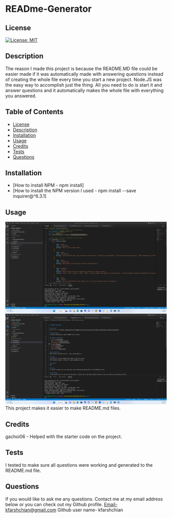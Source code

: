 

  # READme-Generator

  ## License
  [![License: MIT](https://img.shields.io/badge/License-MIT-yellow.svg)](https://opensource.org/licenses/MIT)

  ## Description
  The reason I made this project is because the README.MD file could be easier made if it was automatically made with answering questions instead of creating the whole file every time you start a new project. Node.JS was the easy way to accomplish just the thing. All you need to do is start it and answer questions and it automatically makes the whole file with everything you answered. 

  ## Table of Contents
  - [License](#License)
  - [Description](#Description)
  - [Installation](#installation)
  - [Usage](#Usage)
  - [Credits](#credits)
  - [Tests](#Tests)
  - [Questions](#Questions)
  
  ## Installation
  - [How to install NPM - npm install]
  - [How to install the NPM version I used - npm install --save inquirer@^6.3.1]

  ## Usage
  ![alttext](./assets/images/readme1.png)
  ![alttext](./assets/images/readme2.png)
  This project makes it easier to make README.md files.
  
  ## Credits
  gachoi06 - Helped with the starter code on the project. 

  ## Tests
  I tested to make sure all questions were working and generated to the README.md file. 

  ## Questions
  If you would like to ask me any questions. Contact me at my email address below or you can check out my Github profile.
  Email-kfarshchian@gmail.com
  Github user name- kfarshchian
  
  
